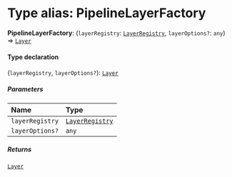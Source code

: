 # Type alias: PipelineLayerFactory

**PipelineLayerFactory**: (`layerRegistry`: [`LayerRegistry`](/auto-docs/free-layout-editor/interfaces/LayerRegistry.md), `layerOptions?`: `any`) => [`Layer`](/auto-docs/free-layout-editor/classes/Layer.md)

#### Type declaration

(`layerRegistry`, `layerOptions?`): [`Layer`](/auto-docs/free-layout-editor/classes/Layer.md)

##### Parameters

| Name | Type |
| :------ | :------ |
| `layerRegistry` | [`LayerRegistry`](/auto-docs/free-layout-editor/interfaces/LayerRegistry.md) |
| `layerOptions?` | `any` |

##### Returns

[`Layer`](/auto-docs/free-layout-editor/classes/Layer.md)
